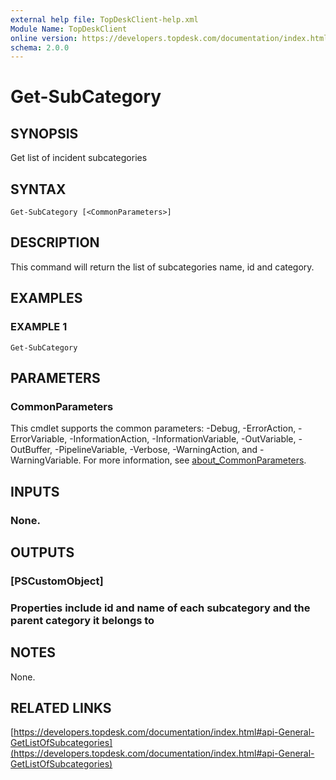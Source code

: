 ```yaml
---
external help file: TopDeskClient-help.xml
Module Name: TopDeskClient
online version: https://developers.topdesk.com/documentation/index.html#api-General-GetListOfSubcategories
schema: 2.0.0
---
```


# Get-SubCategory

## SYNOPSIS
Get list of incident subcategories

## SYNTAX

```
Get-SubCategory [<CommonParameters>]
```

## DESCRIPTION
This command will return the list of subcategories name, id and category.

## EXAMPLES

### EXAMPLE 1
```
Get-SubCategory
```

## PARAMETERS

### CommonParameters
This cmdlet supports the common parameters: -Debug, -ErrorAction, -ErrorVariable, -InformationAction, -InformationVariable, -OutVariable, -OutBuffer, -PipelineVariable, -Verbose, -WarningAction, and -WarningVariable. For more information, see [about_CommonParameters](http://go.microsoft.com/fwlink/?LinkID=113216).

## INPUTS

### None.
## OUTPUTS

### [PSCustomObject]
### Properties include id and name of each subcategory and the parent category it belongs to
## NOTES
None.

## RELATED LINKS

[https://developers.topdesk.com/documentation/index.html#api-General-GetListOfSubcategories](https://developers.topdesk.com/documentation/index.html#api-General-GetListOfSubcategories)

